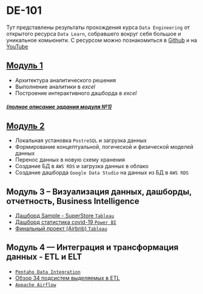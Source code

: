 # DE-101
Тут представлены результаты прохождения курса ```Data Engineering``` от открытого ресурса ```Data Learn```, собравшего вокруг себя большое и уникальное комьюнити. С ресурсом можно познакомиться в [Github](https://github.com/ReIZzz/data-engineering) и на [YouTube](https://www.youtube.com/channel/UCWki7GBUE5lDMJCbn4e1XMg)

## [Модуль 1](https://github.com/ReIZzz/DE-101/blob/main/Module%201/readme.md)
- Архитектура аналитического решения
- Выполнение аналитики в _excel_
- Построение интерактивного дашборда в _excel_
##### [(полное описание задания модуля №1)](https://github.com/Data-Learn/data-engineering/blob/master/DE-101%20Modules/Module01/DE%20-%20101%20Lab%201.1/readme.md)

## [Модуль 2](https://github.com/ReIZzz/DE-101/blob/main/Module%202/ReadMe.md)
- Локальная установка `PostreSQL` и загрузка данных
- Формирование концептуальной, логической и физической моделей данных 
- Перенос данных в новую схему хранения
- Создание БД в `AWS RDS` и загрузка данных в облако
- Создание дашборда `Google Data Studio` на данных из БД в `AWS RDS`

## Модуль 3 – Визуализация данных, дашборды, отчетность, Business Intelligence
- [Дашборд Sample - SuperStore `Tableau`](https://github.com/ReIZzz/DE-101/blob/main/Module%203/Tableau%20Desktop/readme.md)
- [Дашборд статистика covid-19 `Power BI`](https://github.com/ReIZzz/DE-101/blob/main/Module%203/PowerBI/readme.md)
- [Финальный проект (Airbnb) `Tableau`](https://github.com/ReIZzz/DE-101/blob/main/Module%203/CapstoneProject/readme.md)


## Модуль 4 — Интеграция и трансформация данных - ETL и ELT
- [`Pentaho Data Integration`](https://github.com/ReIZzz/DE-101/blob/main/Module_4/4.4_introduction_pentaho/Readme.md)
- [Обзор 34 подсистем выделяемых в ETL](https://github.com/ReIZzz/DE-101/blob/main/Module_4/4.5_ETL_subsystem/readme.md)
- [`Appache Airflow`](https://github.com/ReIZzz/DE-101/blob/main/Module_4/4.7_Fancy_ETL/Readme.md)
